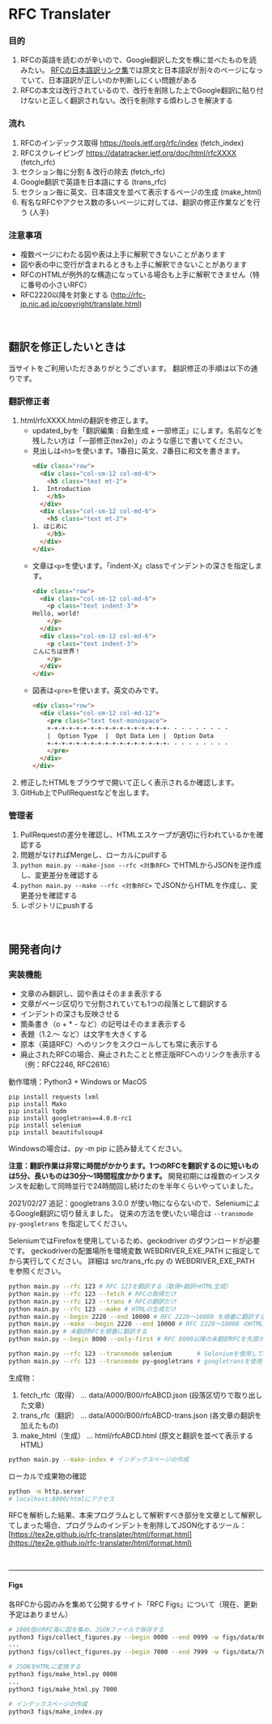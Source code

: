 
# RFC Translater

### 目的
1. RFCの英語を読むのが辛いので、Google翻訳した文を横に並べたものを読みたい。
[RFCの日本語訳リンク集](https://www.nic.ad.jp/ja/tech/rfc-jp-links.html)では原文と日本語訳が別々のページになっていて、日本語訳が正しいのか判断しにくい問題がある
2. RFCの本文は改行されているので、改行を削除した上でGoogle翻訳に貼り付けないと正しく翻訳されない。改行を削除する煩わしさを解決する

### 流れ
1. RFCのインデックス取得 https://tools.ietf.org/rfc/index (fetch_index)
1. RFCスクレイピング https://datatracker.ietf.org/doc/html/rfcXXXX (fetch_rfc)
2. セクション毎に分割 & 改行の除去 (fetch_rfc)
3. Google翻訳で英語を日本語にする (trans_rfc)
4. セクション毎に英文、日本語文を並べて表示するページの生成 (make_html)
5. 有名なRFCやアクセス数の多いページに対しては、翻訳の修正作業などを行う (人手)

### 注意事項
- 複数ページにわたる図や表は上手に解釈できないことがあります
- 図や表の中に空行が含まれるときも上手に解釈できないことがあります
- RFCのHTMLが例外的な構造になっている場合も上手に解釈できません（特に番号の小さいRFC）
- RFC2220以降を対象とする (http://rfc-jp.nic.ad.jp/copyright/translate.html)

<br>

## 翻訳を修正したいときは

当サイトをご利用いただきありがとうございます。
翻訳修正の手順は以下の通りです。

### 翻訳修正者

1. html/rfcXXXX.htmlの翻訳を修正します。
   - updated_byを「翻訳編集 : 自動生成 + 一部修正」にします。名前などを残したい方は「一部修正(tex2e)」のような感じで書いてください。
   - 見出しは`<h5>`を使います。1番目に英文、2番目に和文を書きます。
      ```html
      <div class="row">
        <div class="col-sm-12 col-md-6">
          <h5 class="text mt-2">
      1.  Introduction
          </h5>
        </div>
        <div class="col-sm-12 col-md-6">
          <h5 class="text mt-2">
      1. はじめに
          </h5>
        </div>
      </div>
      ```
   - 文章は`<p>`を使います。「indent-X」classでインデントの深さを指定します。
      ```html
      <div class="row">
        <div class="col-sm-12 col-md-6">
          <p class="text indent-3">
      Hello, world!
          </p>
        </div>
        <div class="col-sm-12 col-md-6">
          <p class="text indent-3">
      こんにちは世界！
          </p>
        </div>
      </div>
      ```
   - 図表は`<pre>`を使います。英文のみです。
      ```html
      <div class="row">
        <div class="col-sm-12 col-md-12">
          <pre class="text text-monospace">
          +-+-+-+-+-+-+-+-+-+-+-+-+-+-+-+-+- - - - - - - - -
          |  Option Type  |  Opt Data Len |  Option Data
          +-+-+-+-+-+-+-+-+-+-+-+-+-+-+-+-+- - - - - - - - -
          </pre>
        </div>
      </div>
      ```
2. 修正したHTMLをブラウザで開いて正しく表示されるか確認します。
3. GitHub上でPullRequestなどを出します。

### 管理者

1. PullRequestの差分を確認し、HTMLエスケープが適切に行われているかを確認する
2. 問題がなければMergeし、ローカルにpullする
3. `python main.py --make-json --rfc <対象RFC>` でHTMLからJSONを逆作成し、変更差分を確認する
4. `python main.py --make --rfc <対象RFC>` でJSONからHTMLを作成し、変更差分を確認する
5. レポジトリにpushする

<br>

## 開発者向け

### 実装機能
- 文章のみ翻訳し、図や表はそのまま表示する
- 文章がページ区切りで分割されていても1つの段落として翻訳する
- インデントの深さも反映させる
- 箇条書き（o + * - など）の記号はそのまま表示する
- 表題（1.2.～ など）は文字を大きくする
- 原本（英語RFC）へのリンクをスクロールしても常に表示する
- 廃止されたRFCの場合、廃止されたことと修正版RFCへのリンクを表示する（例：RFC2246, RFC2616）

動作環境：Python3 + Windows or MacOS

```
pip install requests lxml
pip install Mako
pip install tqdm
pip install googletrans==4.0.0-rc1
pip install selenium
pip install beautifulsoup4
```

Windowsの場合は、py -m pip に読み替えてください。

**注意：翻訳作業は非常に時間がかかります。1つのRFCを翻訳するのに短いものは5分、長いものは30分〜1時間程度かかります。**
開発初期には複数のインスタンスを起動して同時並行で24時間回し続けたのを半年くらいやっていました。

2021/02/27 追記：googletrans 3.0.0 が使い物にならないので、SeleniumによるGoogle翻訳に切り替えました。
従来の方法を使いたい場合は `--transmode py-googletrans` を指定してください。

SeleniumではFirefoxを使用しているため、geckodriver のダウンロードが必要です。
geckodriverの配置場所を環境変数 WEBDRIVER_EXE_PATH に指定してから実行してください。
詳細は src/trans_rfc.py の WEBDRIVER_EXE_PATH を参照ください。

```bash
python main.py --rfc 123 # RFC 123を翻訳する（取得+翻訳+HTML生成）
python main.py --rfc 123 --fetch # RFCの取得だけ
python main.py --rfc 123 --trans # RFCの翻訳だけ
python main.py --rfc 123 --make # HTMLの生成だけ
python main.py --begin 2220 --end 10000 # RFC 2220〜10000 を順番に翻訳する
python main.py --make --begin 2220 --end 10000 # RFC 2220〜10000 のHTMLを生成する
python main.py # 未翻訳RFCを順番に翻訳する
python main.py --begin 8000 --only-first # RFC 8000以降の未翻訳RFCを先頭から1つ選択し翻訳する

python main.py --rfc 123 --transmode selenium       # Seleniumを使用してGoogle翻訳(デフォルト)
python main.py --rfc 123 --transmode py-googletrans # googletransを使用してGoogle翻訳
```

生成物：
1. fetch_rfc（取得） ... data/A000/B00/rfcABCD.json (段落区切りで取り出した文章)
2. trans_rfc（翻訳） ... data/A000/B00/rfcABCD-trans.json (各文章の翻訳を加えたもの)
3. make_html（生成） ... html/rfcABCD.html (原文と翻訳を並べて表示するHTML)

```bash
python main.py --make-index # インデックスページの作成
```

ローカルで成果物の確認

```bash
python -m http.server
# localhost:8000/htmlにアクセス
```

RFCを解析した結果、本来プログラムとして解釈すべき部分を文章として解釈してしまった場合、プログラムのインデントを削除してJSON化するツール：
[https://tex2e.github.io/rfc-translater/html/format.html](https://tex2e.github.io/rfc-translater/html/format.html)


<br>

---

#### Figs

各RFCから図のみを集めて公開するサイト「RFC Figs」について（現在、更新予定はありません）

```bash
# 1000個のRFC毎に図を集め、JSONファイルで保存する
python3 figs/collect_figures.py --begin 0000 --end 0999 -w figs/data/0000.json
...
python3 figs/collect_figures.py --begin 7000 --end 7999 -w figs/data/7000.json

# JSONをHTMLに変換する
python3 figs/make_html.py 0000
...
python3 figs/make_html.py 7000

# インデックスページの作成
python3 figs/make_index.py
```
